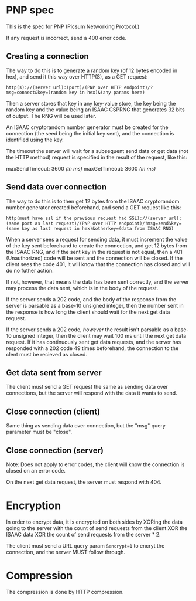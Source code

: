 # PNP spec

This is the spec for PNP (Picsum Networking Protocol.)

If any request is incorrect, send a 400 error code.

## Creating a connection

The way to do this is to generate a random key (of 12 bytes encoded in hex), and send it this way over HTTP(S), as a GET request:

`http(s)://(server url):(port)/(PNP over HTTP endpoint)/?msg=connect&key=(random key in hex)&(any params here)`

Then a server stores that key in any key-value store, the key being the random key and the value being an ISAAC CSPRNG that generates 32 bits of output. The RNG will be used later.

An ISAAC cryptorandom number generator must be created for the connection (the seed being the initial key sent), and the connection is identified using the key.

The timeout the server will wait for a subsequent send data or get data (not the HTTP method) request is specified in the result of the request, like this:

maxSendTimeout: 3600 _(in ms)_
maxGetTimeout: 3600 _(in ms)_

## Send data over connection

The way to do this is to then get 12 bytes from the ISAAC cryptorandom number generator created beforehand, and send a GET request like this:

`http(must have ssl if the previous request had SSL)://(server url):(same port as last request)/(PNP over HTTP endpoint)/?msg=send&key=(same key as last request in hex)&otherkey=(data from ISAAC RNG)`

When a server sees a request for sending data, it must increment the value of the key sent beforehand to create the connection, and get 12 bytes from the ISAAC RNG, and if the sent key in the request is not equal, then a 401 (Unauthorized) code will be sent and the connection will be closed. If the client sees the code 401, it will know that the connection has closed and will do no futher action.

If not, however, that means the data has been sent correctly, and the server may process the data sent, which is in the body of the request.

If the server sends a 202 code, and the body of the response from the server is parsable as a base-10 unsigned integer, then the number sent in the response is how long the client should wait for the next get data request.

If the server sends a 202 code, _however_ the result isn't parsable as a base-10 unsigned integer, then the client may wait 100 ms until the next get data request. If it has continuously sent get data requests, and the server has responded with a 202 code 49 times beforehand, the connection to the clent must be recieved as closed.

## Get data sent from server

The client must send a GET request the same as sending data over connections, but the server will respond with the data it wants to send.

## Close connection (client)

Same thing as sending data over connection, but the "msg" query parameter must be "close".

## Close connection (server)

Note: Does not apply to error codes, the client will know the connection is closed on an error code.

On the next get data request, the server must respond with 404.

# Encryption

In order to encrypt data, it is encrypted on both sides by XORing the data going to the server with the count of send requests from the client XOR the ISAAC data XOR the count of send requests from the server * 2.

The client must send a URL query param `&encrypt=1` to encryt the connection, and the server MUST follow through.

# Compression

The compression is done by HTTP compression.
